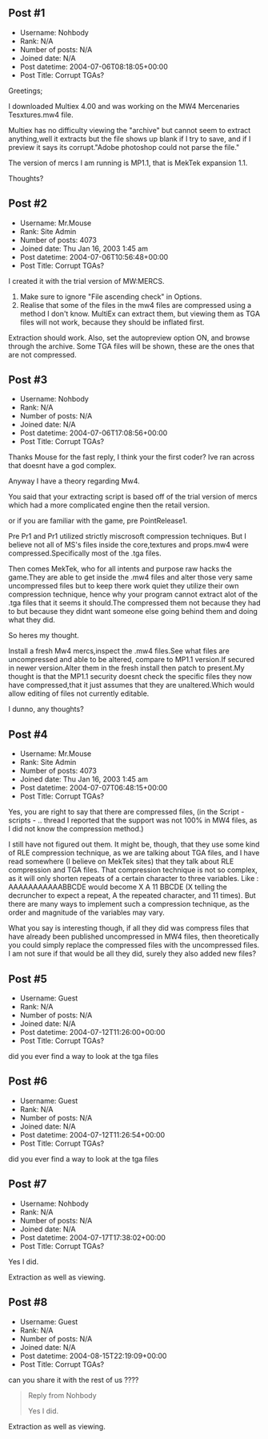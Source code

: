## Post #1
- Username: Nohbody
- Rank: N/A
- Number of posts: N/A
- Joined date: N/A
- Post datetime: 2004-07-06T08:18:05+00:00
- Post Title: Corrupt TGAs?

Greetings;

I downloaded Multiex 4.00 and was working on the MW4 Mercenaries Tesxtures.mw4 file.

Multiex has no difficulty viewing the "archive" but cannot seem to extract anything,well it extracts but the file shows up blank if I try to save, and if I preview it says its corrupt."Adobe photoshop could not parse the file."

The version of mercs I am running is MP1.1, that is MekTek expansion 1.1.

Thoughts?
## Post #2
- Username: Mr.Mouse
- Rank: Site Admin
- Number of posts: 4073
- Joined date: Thu Jan 16, 2003 1:45 am
- Post datetime: 2004-07-06T10:56:48+00:00
- Post Title: Corrupt TGAs?

I created it with the trial version of MW:MERCS. 

1. Make sure to ignore "File ascending check" in Options. 
2. Realise that some of the files in the mw4 files are compressed using a method I don't know. MultiEx can extract them, but viewing them as TGA files will not work, because they should be inflated first. 

Extraction should work. Also, set the autopreview option ON, and browse through the archive. Some TGA files will be shown, these are the ones that are not compressed.
## Post #3
- Username: Nohbody
- Rank: N/A
- Number of posts: N/A
- Joined date: N/A
- Post datetime: 2004-07-06T17:08:56+00:00
- Post Title: Corrupt TGAs?

Thanks Mouse for the fast reply, I think your the first coder? Ive ran across that doesnt have a god complex.

Anyway I have a theory regarding Mw4.

You said that your extracting script is based off of the trial version of mercs which had a more complicated engine then the retail version.

or if you are familiar with the game, pre PointRelease1.

Pre Pr1 and Pr1 utilized strictly miscrosoft compression techniques.
But I believe not all of MS's files inside the core,textures and props.mw4 were compressed.Specifically most of the .tga files.

Then comes MekTek, who for all intents and purpose raw hacks the game.They are able to get inside the .mw4 files and alter those very same uncompressed files but to keep there work quiet they utilize their own compression technique, hence why your program cannot extract alot of the .tga files that it seems it should.The compressed them not because they had to but because they didnt want someone else going behind them and doing what they did.

So heres my thought.

Install a fresh Mw4 mercs,inspect the .mw4 files.See what files are uncompressed and able to be altered, compare to MP1.1 version.If secured in newer version.Alter them in the fresh install then patch to present.My thought is that the MP1.1 security doesnt check the specific files they now have compressed,that it just assumes that they are unaltered.Which would allow editing of files not currently editable.

I dunno, any thoughts?
## Post #4
- Username: Mr.Mouse
- Rank: Site Admin
- Number of posts: 4073
- Joined date: Thu Jan 16, 2003 1:45 am
- Post datetime: 2004-07-07T06:48:15+00:00
- Post Title: Corrupt TGAs?

Yes, you are right to say that there are compressed files, (in the Script - scripts - .. thread I reported that the support was not 100% in MW4 files, as I did not know the compression method.)

I still have not figured out them. It might be, though, that they use some kind of RLE compression technique, as we are talking about TGA files, and I have read somewhere (I believe on MekTek sites) that they talk about RLE compression and TGA files. That compression technique is not so complex, as it will only shorten repeats of a certain character to three variables. Like : AAAAAAAAAAABBCDE would become X A 11 BBCDE (X telling the decruncher to expect a repeat, A the repeated character, and 11 times). But there are many ways to implement such a compression technique, as the order and magnitude of the variables may vary. 

What you say is interesting though, if all they did was compress files that have already been published uncompressed in MW4 files, then theoretically you could simply replace the compressed files with the uncompressed files. I am not sure if that would be all they did, surely they also added new files?
## Post #5
- Username: Guest
- Rank: N/A
- Number of posts: N/A
- Joined date: N/A
- Post datetime: 2004-07-12T11:26:00+00:00
- Post Title: Corrupt TGAs?

did you ever find a way to look at the tga files
## Post #6
- Username: Guest
- Rank: N/A
- Number of posts: N/A
- Joined date: N/A
- Post datetime: 2004-07-12T11:26:54+00:00
- Post Title: Corrupt TGAs?

did you ever find a way to look at the tga files
## Post #7
- Username: Nohbody
- Rank: N/A
- Number of posts: N/A
- Joined date: N/A
- Post datetime: 2004-07-17T17:38:02+00:00
- Post Title: Corrupt TGAs?

Yes I did.

Extraction as well as viewing.
## Post #8
- Username: Guest
- Rank: N/A
- Number of posts: N/A
- Joined date: N/A
- Post datetime: 2004-08-15T22:19:09+00:00
- Post Title: Corrupt TGAs?

can you share it with the rest of us ????

> Reply from Nohbody
>
> Yes I did.

Extraction as well as viewing.

